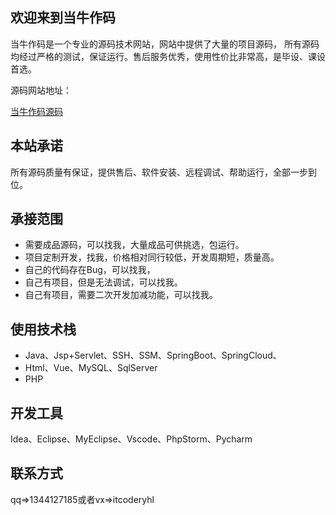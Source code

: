 ## 欢迎来到当牛作码

当牛作码是一个专业的源码技术网站，网站中提供了大量的项目源码， 所有源码均经过严格的测试，保证运行。售后服务优秀，使用性价比非常高，是毕设、课设首选。

源码网站地址：

[当牛作码源码](http://www.xiaoniucr.com/project.html)

## 本站承诺

所有源码质量有保证，提供售后、软件安装、远程调试、帮助运行，全部一步到位。

## 承接范围

- 需要成品源码，可以找我，大量成品可供挑选，包运行。
- 项目定制开发，找我，价格相对同行较低，开发周期短，质量高。
- 自己的代码存在Bug，可以找我，
- 自己有项目，但是无法调试，可以找我。
- 自己有项目，需要二次开发加减功能，可以找我。

## 使用技术栈

- Java、Jsp+Servlet、SSH、SSM、SpringBoot、SpringCloud、
- Html、Vue、MySQL、SqlServer
- PHP

## 开发工具

Idea、Eclipse、MyEclipse、Vscode、PhpStorm、Pycharm

## 联系方式

qq=>1344127185或者vx=>itcoderyhl
